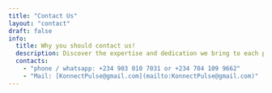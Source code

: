 ```yaml
---
title: "Contact Us"
layout: "contact"
draft: false
info:
  title: Why you should contact us!
  description: Discover the expertise and dedication we bring to each project. Whether it’s complex challenges or unique solutions, we’re here to guide you every step of the way. Let’s build something extraordinary together.
  contacts:
    - "phone / whatsapp: +234 903 010 7031 or +234 704 109 9662"
    - "Mail: [KonnectPulse@gmail.com](mailto:KonnectPulse@gmail.com)"
---
```

